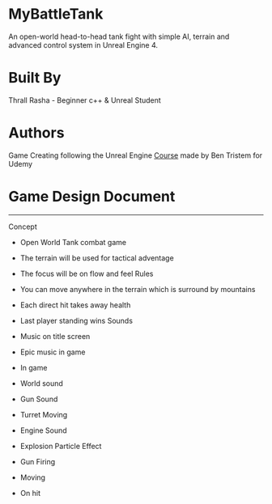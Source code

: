 # MyBattleTank
An open-world head-to-head tank fight with simple AI, terrain and advanced control system in Unreal Engine 4.
# Built By
Thrall Rasha - Beginner c++ & Unreal Student
# Authors
Game Creating following the Unreal Engine [Course](https://www.udemy.com/unrealcourse/) made by Ben Tristem for Udemy

# Game Design Document
---
Concept

 - Open World Tank combat game
 - The terrain will be used for tactical adventage
 - The focus will be on flow and feel
Rules

 - You can move anywhere in the terrain which is surround by mountains
 - Each direct hit takes away health
 - Last player standing wins
Sounds

 - Music on title screen
 - Epic music in game
 - In game
  - World sound
  - Gun Sound
  - Turret Moving
  - Engine Sound
  - Explosion
Particle Effect

 - Gun Firing
 - Moving
 - On hit
